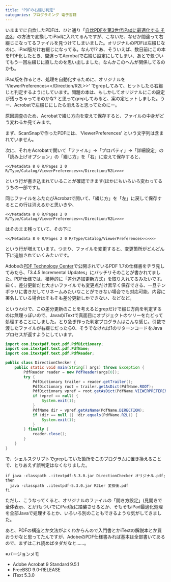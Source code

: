 ```yaml
---
title: "PDFの右綴じ判定"
categories: プログラミング 電子書籍
---
```


いままでに自炊したPDFは、ひと通り「[自炊PDFを第3世代iPadに最適化する その3](20120715.html)」の方法で変換してiPadに入れてるんですが、こないだ、なぜか間違って右綴じになってるファイルを見つけてしまいました。オリジナルのPDFは左綴じなのに、iPad版だけ右綴じになってる。なんで!? あ、そういえば、数日前にこの本をPDF化したとき、間違ってAcrobatで右綴じ設定にしてしまい、あとで気づいてもう一回左綴じに直したのを思い出しました。なんかこのへんが関係してるのかも。

iPad版を作るとき、処理を自動化するために、オリジナルを 'ViewerPreferences<</Direction/R2L>>' でgrepしてみて、ヒットしたら右綴じと判定するようにしています。問題の本は、もしかしてオリジナルにこの設定が残っちゃってるのかな? と思ってgrepしてみると、案の定ヒットしました。うー、Acrobatで左綴じにしたら消えると思ってたのにー。

原因調査のため、Acrobatで綴じ方向を変えて保存すると、ファイルの中身がどう変わるか見てみます。

まず、ScanSnapで作ったPDFには、'ViewerPreferences' という文字列は含まれていません。

次に、それをAcrobatで開いて「ファイル」→「プロパティ」→「詳細設定」の「読み上げオプション」の「綴じ方」を「右」に変えて保存すると、

```plaintext
<</Metadata 8 0 R/Pages 2 0 R/Type/Catalog/ViewerPreferences<</Direction/R2L>>>>
```

という行が書き込まれていることが確認できます(ほかにもいろいろ変わってるうちの一部です)。

同じファイルをふたたびAcrobatで開いて、「綴じ方」を「左」に戻して保存するとこの行は消えるかと思いきや、

```plaintext
<</Metadata 8 0 R/Pages 2 0 R/Type/Catalog/ViewerPreferences<</Direction/R2L>>>>
```

はそのまま残っていて、その下に

```plaintext
<</Metadata 8 0 R/Pages 2 0 R/Type/Catalog/ViewerPreferences<<>>>>
```

という行が増えています。つまり、ファイルを変更すると、変更箇所がどんどん下に追加されていくみたいです。

Adobeの[PDF Technology Center](https://web.archive.org/web/20120816155224/http://www.adobe.com/devnet/pdf.html)で公開されているPDF 1.7の仕様書をチラ見してみたら、「3.4.5 Incremental Updates」にバッチリそのことが書かれてました。PDF仕様では、積極的に「差分追加更新方式」を取り入れてるみたいです。曰く、差分更新だと大きいファイルでも変更点だけ素早く保存できる、一旦テンポラリに書きだしてリネームみたいなことができない場合でも対応可能、内容に署名している場合はそもそも差分更新しかできない、などなど。

というわけで、この差分更新のことを考えるとgrepだけで綴じ方向を判定するのは無理っぽいので、JavaのiTextで真面目にオブジェクトのツリーをたどって処理することにしました。とり急ぎ作った判定プログラムはこんな感じ。引数で渡したファイルが右綴じだったら0、そうでなければ1のリターンコードをJavaプロセスが返すようにしています。

```java
import com.itextpdf.text.pdf.PdfDictionary;
import com.itextpdf.text.pdf.PdfName;
import com.itextpdf.text.pdf.PdfReader;

public class DirectionChecker {
    public static void main(String[] args) throws Exception {
        PdfReader reader = new PdfReader(args[0]);
        try {
            PdfDictionary trailer = reader.getTrailer();
            PdfDictionary root = trailer.getAsDict(PdfName.ROOT);
            PdfDictionary vpref = root.getAsDict(PdfName.VIEWERPREFERENCES);
            if (vpref == null) {
                System.exit(1);
            }
            PdfName dir = vpref.getAsName(PdfName.DIRECTION);
            if (dir == null || !dir.equals(PdfName.R2L)) {
                System.exit(1);
            }
        } finally {
            reader.close();
        }
    }
}
```

で、シェルスクリプトでgrepしていた箇所をこのプログラムに置き換えることで、とりあえず誤判定はなくなりました。

```shell
if java -classpath .:itextpdf-5.3.0.jar DirectionChecker オリジナル.pdf; then
  java -classpath .:itextpdf-5.3.0.jar R2Ler 変換後.pdf
fi
```

ただし、こうなってくると、オリジナルのファイルの「開き方設定」(見開きで全体表示、とか)もついでにiPad版に踏襲させるとか、そもそもiPad最適化処理を全部Javaで処理するとか、いろいろ別のこともできるような気がしてきました。

あと、PDFの構造とか文法がよくわからんので入門書とかiTextの解説本とか買おうかなと思ってたんですが、AdobeのPDF仕様書みれば基本は全部書いてあるので、まずはこれ読めばタダだなと……。

※バージョンメモ

- Adobe Acrobat 9 Standard 9.5.1
- FreeBSD 9.0-RELEASE
- iText 5.3.0
